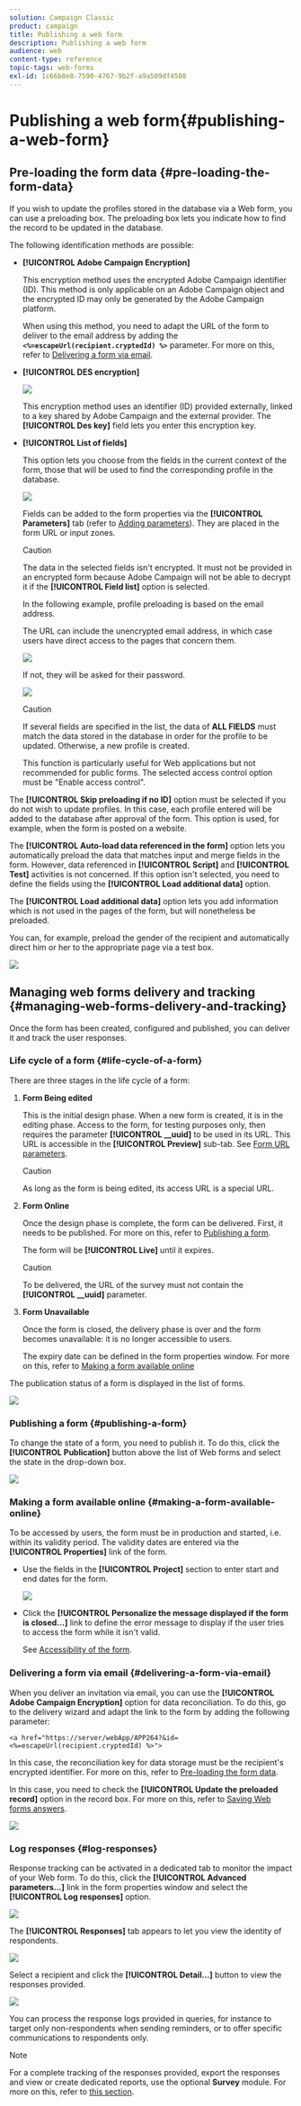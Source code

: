 ```yaml
---
solution: Campaign Classic
product: campaign
title: Publishing a web form
description: Publishing a web form
audience: web
content-type: reference
topic-tags: web-forms
exl-id: 1c66b8e8-7590-4767-9b2f-a9a509df4508
---
```

# Publishing a web form{#publishing-a-web-form}

## Pre-loading the form data {#pre-loading-the-form-data}

If you wish to update the profiles stored in the database via a Web form, you can use a preloading box. The preloading box lets you indicate how to find the record to be updated in the database.

The following identification methods are possible:

* **[!UICONTROL Adobe Campaign Encryption]**

  This encryption method uses the encrypted Adobe Campaign identifier (ID). This method is only applicable on an Adobe Campaign object and the encrypted ID may only be generated by the Adobe Campaign platform.

  When using this method, you need to adapt the URL of the form to deliver to the email address by adding the **`<%=escapeUrl(recipient.cryptedId) %>`** parameter. For more on this, refer to [Delivering a form via email](#delivering-a-form-via-email).

* **[!UICONTROL DES encryption]** 

  ![](assets/s_ncs_admin_survey_preload_methods_001.png)

  This encryption method uses an identifier (ID) provided externally, linked to a key shared by Adobe Campaign and the external provider. The **[!UICONTROL Des key]** field lets you enter this encryption key.

* **[!UICONTROL List of fields]**

  This option lets you choose from the fields in the current context of the form, those that will be used to find the corresponding profile in the database. 

  ![](assets/s_ncs_admin_survey_preload_methods_002.png)

  Fields can be added to the form properties via the **[!UICONTROL Parameters]** tab (refer to [Adding parameters](../../web/using/defining-web-forms-properties.md#adding-parameters)). They are placed in the form URL or input zones.

  >[!CAUTION]
  >
  >The data in the selected fields isn't encrypted. It must not be provided in an encrypted form because Adobe Campaign will not be able to decrypt it if the **[!UICONTROL Field list]** option is selected.

  In the following example, profile preloading is based on the email address.

  The URL can include the unencrypted email address, in which case users have direct access to the pages that concern them. 

  ![](assets/s_ncs_admin_survey_preload_methods_003.png)

  If not, they will be asked for their password.

  ![](assets/s_ncs_admin_survey_preload_methods_004.png)

  >[!CAUTION]
  >
  >If several fields are specified in the list, the data of **ALL FIELDS** must match the data stored in the database in order for the profile to be updated. Otherwise, a new profile is created.
  > 
  >This function is particularly useful for Web applications but not recommended for public forms. The selected access control option must be "Enable access control".

The **[!UICONTROL Skip preloading if no ID]** option must be selected if you do not wish to update profiles. In this case, each profile entered will be added to the database after approval of the form. This option is used, for example, when the form is posted on a website.

The **[!UICONTROL Auto-load data referenced in the form]** option lets you automatically preload the data that matches input and merge fields in the form. However, data referenced in **[!UICONTROL Script]** and **[!UICONTROL Test]** activities is not concerned. If this option isn't selected, you need to define the fields using the **[!UICONTROL Load additional data]** option.

The **[!UICONTROL Load additional data]** option lets you add information which is not used in the pages of the form, but will nonetheless be preloaded.

You can, for example, preload the gender of the recipient and automatically direct him or her to the appropriate page via a test box.

![](assets/s_ncs_admin_survey_preload_ex.png)

## Managing web forms delivery and tracking {#managing-web-forms-delivery-and-tracking}

Once the form has been created, configured and published, you can deliver it and track the user responses.

### Life cycle of a form {#life-cycle-of-a-form}

There are three stages in the life cycle of a form:

1. **Form Being edited**

   This is the initial design phase. When a new form is created, it is in the editing phase. Access to the form, for testing purposes only, then requires the parameter **[!UICONTROL __uuid]** to be used in its URL. This URL is accessible in the **[!UICONTROL Preview]** sub-tab. See [Form URL parameters](../../web/using/defining-web-forms-properties.md#form-url-parameters).

   >[!CAUTION]
   >
   >As long as the form is being edited, its access URL is a special URL.

1. **Form Online**

   Once the design phase is complete, the form can be delivered. First, it needs to be published. For more on this, refer to [Publishing a form](#publishing-a-form).

   The form will be **[!UICONTROL Live]** until it expires.

   >[!CAUTION]
   >
   >To be delivered, the URL of the survey must not contain the **[!UICONTROL __uuid]** parameter.

1. **Form Unavailable**

   Once the form is closed, the delivery phase is over and the form becomes unavailable: it is no longer accessible to users.

   The expiry date can be defined in the form properties window. For more on this, refer to [Making a form available online](#making-a-form-available-online)

The publication status of a form is displayed in the list of forms.

![](assets/s_ncs_admin_survey_status.png)

### Publishing a form {#publishing-a-form}

To change the state of a form, you need to publish it. To do this, click the **[!UICONTROL Publication]** button above the list of Web forms and select the state in the drop-down box.

![](assets/webapp_publish_webform.png)

### Making a form available online {#making-a-form-available-online}

To be accessed by users, the form must be in production and started, i.e. within its validity period. The validity dates are entered via the **[!UICONTROL Properties]** link of the form.

* Use the fields in the **[!UICONTROL Project]** section to enter start and end dates for the form. 

  ![](assets/webapp_availability_date.png)

* Click the **[!UICONTROL Personalize the message displayed if the form is closed...]** link to define the error message to display if the user tries to access the form while it isn't valid.

  See [Accessibility of the form](../../web/using/defining-web-forms-properties.md#accessibility-of-the-form).

### Delivering a form via email {#delivering-a-form-via-email}

When you deliver an invitation via email, you can use the **[!UICONTROL Adobe Campaign Encryption]** option for data reconciliation. To do this, go to the delivery wizard and adapt the link to the form by adding the following parameter:

```
<a href="https://server/webApp/APP264?&id=<%=escapeUrl(recipient.cryptedId) %>">
```

In this case, the reconciliation key for data storage must be the recipient's encrypted identifier. For more on this, refer to [Pre-loading the form data](#pre-loading-the-form-data).

In this case, you need to check the **[!UICONTROL Update the preloaded record]** option in the record box. For more on this, refer to [Saving Web forms answers](../../web/using/web-forms-answers.md#saving-web-forms-answers).

![](assets/s_ncs_admin_survey_save_box_option.png)

### Log responses {#log-responses}

Response tracking can be activated in a dedicated tab to monitor the impact of your Web form. To do this, click the **[!UICONTROL Advanced parameters...]** link in the form properties window and select the **[!UICONTROL Log responses]** option.

![](assets/s_ncs_admin_survey_trace.png)

The **[!UICONTROL Responses]** tab appears to let you view the identity of respondents.

![](assets/s_ncs_admin_survey_trace_tab.png)

Select a recipient and click the **[!UICONTROL Detail...]** button to view the responses provided.

![](assets/s_ncs_admin_survey_trace_edit.png)

You can process the response logs provided in queries, for instance to target only non-respondents when sending reminders, or to offer specific communications to respondents only.

>[!NOTE]
>
>For a complete tracking of the responses provided, export the responses and view or create dedicated reports, use the optional **Survey** module. For more on this, refer to [this section](../../web/using/about-surveys.md).

